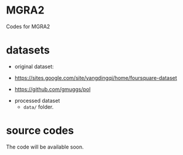 # MGRA2
Codes for MGRA2
# datasets
* original dataset:

- https://sites.google.com/site/yangdingqi/home/foursquare-dataset

- https://github.com/gmuggs/pol

* processed dataset
  - `data/` folder.

# source codes
The code will be available soon.
